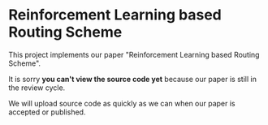 # Reinforcement Learning based Routing Scheme

This project implements our paper "Reinforcement Learning based Routing Scheme".

It is sorry **you can't view the source code yet** because our paper is still in the review cycle.

We will upload source code as quickly as we can when our paper is accepted or published.
